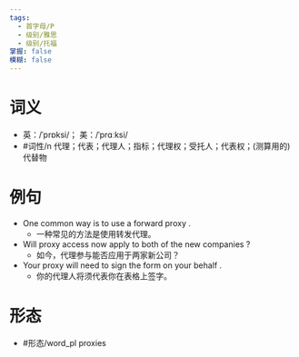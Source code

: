 ```yaml
---
tags:
  - 首字母/P
  - 级别/雅思
  - 级别/托福
掌握: false
模糊: false
---
```

# 词义
- 英：/ˈprɒksi/； 美：/ˈprɑːksi/
- #词性/n  代理；代表；代理人；指标；代理权；受托人；代表权；(测算用的)代替物
# 例句
- One common way is to use a forward proxy .
	- 一种常见的方法是使用转发代理。
- Will proxy access now apply to both of the new companies ?
	- 如今，代理参与能否应用于两家新公司？
- Your proxy will need to sign the form on your behalf .
	- 你的代理人将须代表你在表格上签字。
# 形态
- #形态/word_pl proxies
